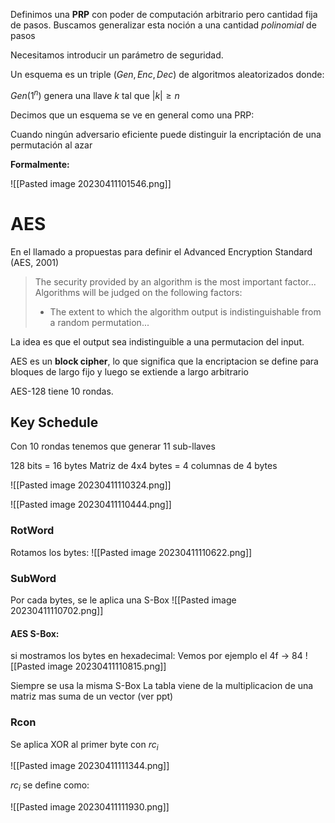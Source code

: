 
Definimos una **PRP** con poder de computación arbitrario pero cantidad fija de pasos.
Buscamos generalizar esta noción a una cantidad *polinomial* de pasos

Necesitamos introducir un parámetro de seguridad.

Un esquema es un triple $(Gen, Enc, Dec)$ de algoritmos aleatorizados donde:

$Gen(1^n)$ genera una llave $k$ tal que $|k| \geq n$

Decimos que un esquema se ve en general como una PRP:

Cuando ningún adversario eficiente puede distinguir la encriptación de una permutación al azar

**Formalmente:**

![[Pasted image 20230411101546.png]]


# AES

En el llamado a propuestas para definir el Advanced Encryption Standard (AES, 2001)

> The security provided by an algorithm is the most important factor... Algorithms will be judged on the following factors:
> 	- The extent to which the algorithm output is indistinguishable from a random permutation...


La idea es que el output sea indistinguible a una permutacion del input. 

AES es un **block cipher**, lo que significa que la encriptacion se define para bloques de largo fijo y luego se extiende a largo arbitrario

AES-128 tiene 10 rondas.

## Key Schedule

Con 10 rondas tenemos que generar 11 sub-llaves

128 bits = 16 bytes
Matriz de 4x4 bytes = 4 columnas de 4 bytes

![[Pasted image 20230411110324.png]]

![[Pasted image 20230411110444.png]]


### RotWord

Rotamos los bytes:
![[Pasted image 20230411110622.png]]

### SubWord

Por cada bytes, se le aplica una S-Box
![[Pasted image 20230411110702.png]]

#### AES S-Box:

si mostramos los bytes en hexadecimal:
Vemos por ejemplo el 4f -> 84
![[Pasted image 20230411110815.png]]

Siempre se usa la misma S-Box
La tabla viene de la multiplicacion de una matriz mas suma de un vector (ver ppt)

### Rcon

Se aplica XOR al primer byte con $rc_{i}$

![[Pasted image 20230411111344.png]]

$rc_{i}$ se define como:

![[Pasted image 20230411111930.png]]

